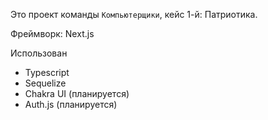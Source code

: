 Это проект команды `Компьютерщики`, кейс 1-й: Патриотика.

Фреймворк: Next.js

Использован 
- Typescript
- Sequelize
- Chakra UI (планируется)
- Auth.js (планируется)